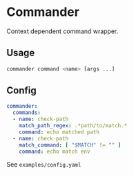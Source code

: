 # Commander 

Context dependent command wrapper.

## Usage

``` bash
commander command <name> [args ...]
```

## Config

``` yaml
commander:
  commands:
  - name: check-path
    match_path_regex: .*path/to/match.*
    command: echo matched path
  - name: check-path
    match_command: [ "$MATCH" != "" ]
    command: echo match env
```

See `examples/config.yaml`
